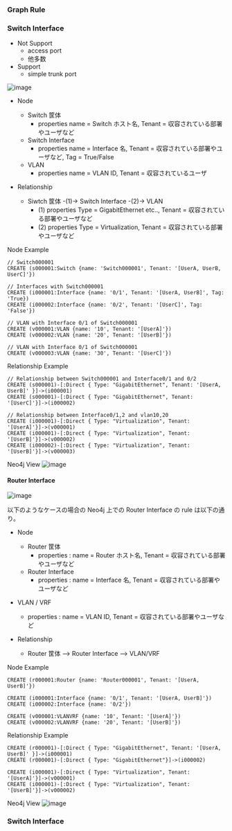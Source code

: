 
### Graph Rule

### Switch Interface

- Not Support
  - access port
  - 他多数
- Support
  - simple trunk port
    
![image](https://github.com/squirrel-cage-work/netgraph/assets/87857140/06dd0e90-f998-40da-a8ed-a7f72132e72b)

- Node
  - Switch 筐体
    - properties name = Switch ホスト名, Tenant = 収容されている部署やユーザなど 
  - Switch Interface
    - properties name = Interface 名, Tenant = 収容されている部署やユーザなど, Tag = True/False
  - VLAN
    - properties name = VLAN ID, Tenant = 収容されているユーザ
   
- Relationship
  - Siwtch 筐体 -(1)-> Switch Interface -(2)-> VLAN
    - (1) properties Type = GigabitEthernet etc.., Tenant = 収容されている部署やユーザなど
    - (2) properties Type = Virtualization, Tenant = 収容されている部署やユーザなど

Node Example
```
// Switch000001
CREATE (s000001:Switch {name: 'Switch000001', Tenant: '[UserA, UserB, UserC]'})

// Interfaces with Switch000001
CREATE (i000001:Interface {name: '0/1', Tenant: '[UserA, UserB]', Tag: 'True})
CREATE (i000002:Interface {name: '0/2', Tenant: '[UserC]', Tag: 'False'})

// VLAN with Interface 0/1 of Switch000001
CREATE (v000001:VLAN {name: '10', Tenant: '[UserA]'})
CREATE (v000002:VLAN {name: '20', Tenant: '[UserB]'})

// VLAN with Interface 0/1 of Switch000001
CREATE (v000003:VLAN {name: '30', Tenant: '[UserC]'})
```

Relationship Example
```
// Relationship between Switch000001 and Interface0/1 and 0/2
CREATE (s000001)-[:Direct { Type: "GigabitEthernet", Tenant: '[UserA, UserB]' }]->(i000001)
CREATE (s000001)-[:Direct { Type: "GigabitEthernet", Tenant: '[UserC]'}]->(i000002)

// Relationship between Interface0/1,2 and vlan10,20 
CREATE (i000001)-[:Direct { Type: "Virtualization", Tenant: '[UserA]'}]->(v000001)
CREATE (i000001)-[:Direct { Type: "Virtualization", Tenant: '[UserB]'}]->(v000002)
CREATE (i000002)-[:Direct { Type: "Virtualization", Tenant: '[UserB]'}]->(v000003)
```

Neo4j View
![image](https://github.com/squirrel-cage-work/netgraph/assets/87857140/a2357ba0-06ca-4706-9925-3da8cc106400)

#### Router Interface 

![image](https://github.com/squirrel-cage-work/netgraph/assets/87857140/2b88923d-e32c-4798-8c6f-2c78ca6d69de)

以下のようなケースの場合の Neo4j 上での Router Interface の rule は以下の通り。

- Node
  - Router 筐体
    - properties : name = Router ホスト名, Tenant = 収容されている部署やユーザなど
  - Router Interface
    - properties : name = Interface 名, Tenant = 収容されている部署やユーザなど
- VLAN / VRF
  - properties : name = VLAN ID, Tenant = 収容されている部署やユーザなど

- Relationship
  - Router 筐体 --> Router Interface --> VLAN/VRF

Node Example
``` example
CREATE (r000001:Router {name: 'Router000001', Tenant: '[UserA, UserB]'})

CREATE (i000001:Interface {name: '0/1', Tenant: '[UserA, UserB]'})
CREATE (i000002:Interface {name: '0/2'})

CREATE (v000001:VLANVRF {name: '10', Tenant: '[UserA]'})
CREATE (v000002:VLANVRF {name: '20', Tenant: '[UserB]'})
````

Relationship Example
```
CREATE (r000001)-[:Direct { Type: "GigabitEthernet", Tenant: '[UserA, UserB]' }]->(i000001)
CREATE (r000001)-[:Direct { Type: "GigabitEthernet"}]->(i000002)

CREATE (i000001)-[:Direct { Type: "Virtualization", Tenant: '[UserA]'}]->(v000001)
CREATE (i000001)-[:Direct { Type: "Virtualization", Tenant: '[UserB]'}]->(v000002)
```

Neo4j View
![image](https://github.com/squirrel-cage-work/netgraph/assets/87857140/96a48729-9a42-4e9f-b1dd-db55bca4a99e)

### Switch Interface

